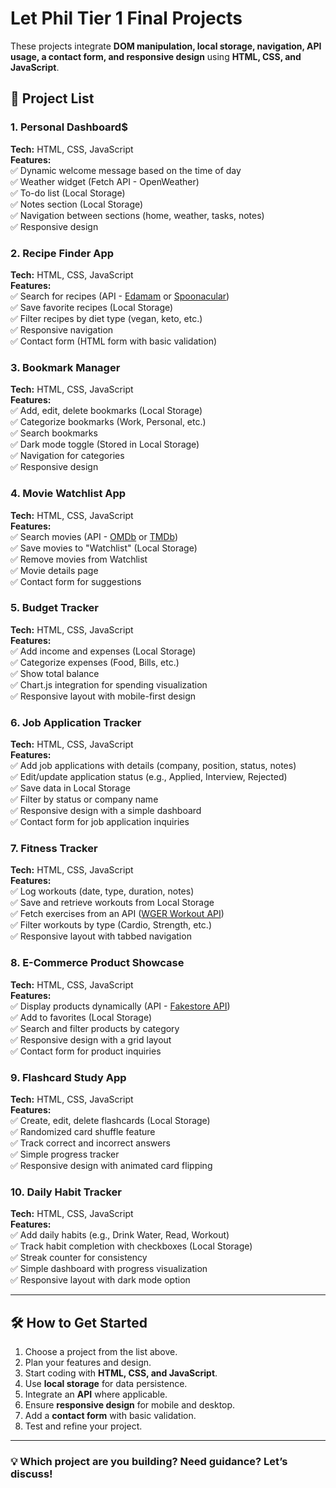 # Let Phil Tier 1 Final Projects

These projects integrate **DOM manipulation, local storage, navigation, API usage, a contact form, and responsive design** using **HTML, CSS, and JavaScript**.

## 📌 Project List

### 1. Personal Dashboard$

**Tech:** HTML, CSS, JavaScript  
**Features:**  
✅ Dynamic welcome message based on the time of day  
✅ Weather widget (Fetch API - OpenWeather)  
✅ To-do list (Local Storage)  
✅ Notes section (Local Storage)  
✅ Navigation between sections (home, weather, tasks, notes)  
✅ Responsive design

### 2. Recipe Finder App

**Tech:** HTML, CSS, JavaScript  
**Features:**  
✅ Search for recipes (API - [Edamam](https://developer.edamam.com/) or [Spoonacular](https://spoonacular.com/food-api))  
✅ Save favorite recipes (Local Storage)  
✅ Filter recipes by diet type (vegan, keto, etc.)  
✅ Responsive navigation  
✅ Contact form (HTML form with basic validation)

### 3. Bookmark Manager

**Tech:** HTML, CSS, JavaScript  
**Features:**  
✅ Add, edit, delete bookmarks (Local Storage)  
✅ Categorize bookmarks (Work, Personal, etc.)  
✅ Search bookmarks  
✅ Dark mode toggle (Stored in Local Storage)  
✅ Navigation for categories  
✅ Responsive design

### 4. Movie Watchlist App

**Tech:** HTML, CSS, JavaScript  
**Features:**  
✅ Search movies (API - [OMDb](https://www.omdbapi.com/) or [TMDb](https://developer.themoviedb.org/docs))  
✅ Save movies to "Watchlist" (Local Storage)  
✅ Remove movies from Watchlist  
✅ Movie details page  
✅ Contact form for suggestions

### 5. Budget Tracker

**Tech:** HTML, CSS, JavaScript  
**Features:**  
✅ Add income and expenses (Local Storage)  
✅ Categorize expenses (Food, Bills, etc.)  
✅ Show total balance  
✅ Chart.js integration for spending visualization  
✅ Responsive layout with mobile-first design

### 6. Job Application Tracker

**Tech:** HTML, CSS, JavaScript  
**Features:**  
✅ Add job applications with details (company, position, status, notes)  
✅ Edit/update application status (e.g., Applied, Interview, Rejected)  
✅ Save data in Local Storage  
✅ Filter by status or company name  
✅ Responsive design with a simple dashboard  
✅ Contact form for job application inquiries

### 7. Fitness Tracker

**Tech:** HTML, CSS, JavaScript  
**Features:**  
✅ Log workouts (date, type, duration, notes)  
✅ Save and retrieve workouts from Local Storage  
✅ Fetch exercises from an API ([WGER Workout API](https://wger.de/en/software/api))  
✅ Filter workouts by type (Cardio, Strength, etc.)  
✅ Responsive layout with tabbed navigation

### 8. E-Commerce Product Showcase

**Tech:** HTML, CSS, JavaScript  
**Features:**  
✅ Display products dynamically (API - [Fakestore API](https://fakestoreapi.com/))  
✅ Add to favorites (Local Storage)  
✅ Search and filter products by category  
✅ Responsive design with a grid layout  
✅ Contact form for product inquiries

### 9. Flashcard Study App

**Tech:** HTML, CSS, JavaScript  
**Features:**  
✅ Create, edit, delete flashcards (Local Storage)  
✅ Randomized card shuffle feature  
✅ Track correct and incorrect answers  
✅ Simple progress tracker  
✅ Responsive design with animated card flipping

### 10. Daily Habit Tracker

**Tech:** HTML, CSS, JavaScript  
**Features:**  
✅ Add daily habits (e.g., Drink Water, Read, Workout)  
✅ Track habit completion with checkboxes (Local Storage)  
✅ Streak counter for consistency  
✅ Simple dashboard with progress visualization  
✅ Responsive layout with dark mode option

---

## 🛠️ How to Get Started

1. Choose a project from the list above.
2. Plan your features and design.
3. Start coding with **HTML, CSS, and JavaScript**.
4. Use **local storage** for data persistence.
5. Integrate an **API** where applicable.
6. Ensure **responsive design** for mobile and desktop.
7. Add a **contact form** with basic validation.
8. Test and refine your project.

---

### 💡 Which project are you building? Need guidance? Let’s discuss!
